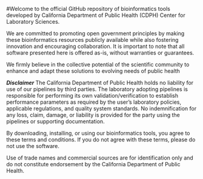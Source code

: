 #Welcome to the official GitHub repository of bioinformatics tools developed by California Department of Public Health (CDPH) Center for Laboratory Sciences.

We are committed to promoting open government principles by making these bioinformatics resources publicly available while also fostering innovation and encouraging collaboration. It is important to note that all software presented here is offered as-is, without warranties or guarantees.

We firmly believe in the collective potential of the scientific community to enhance and adapt these solutions to evolving needs of public health


***Disclaimer***
The California Department of Public Health holds no liability for use of our pipelines by third parties. The laboratory adopting pipelines is responsible for performing its own validation/verification to establish performance parameters as required by the user’s laboratory policies, applicable regulations, and quality system standards. No indemnification for any loss, claim, damage, or liability is provided for the party using the pipelines or supporting documentation. 

By downloading, installing, or using our bioinformatics tools, you agree to these terms and conditions. If you do not agree with these terms, please do not use the software. 

Use of trade names and commercial sources are for identification only and do not constitute endorsement by the California Department of Public Health.


<!--
🧙 Remember, you can do mighty things with the power of [Markdown](https://docs.github.com/github/writing-on-github/getting-started-with-writing-and-formatting-on-github/basic-writing-and-formatting-syntax)
-->
